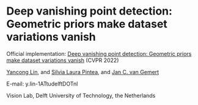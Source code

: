 # Deep vanishing point detection: Geometric priors make dataset variations vanish

Official implementation: [Deep vanishing point detection: Geometric priors make dataset variations vanish]() (CVPR 2022) 

[Yancong Lin](https://yanconglin.github.io/), and [Silvia Laura Pintea](https://silvialaurapintea.github.io/), and [Jan C. van Gemert](http://jvgemert.github.io/)

E-mail: y.lin-1ATtudelftDOTnl

Vision Lab, Delft University of Technology, the Netherlands

